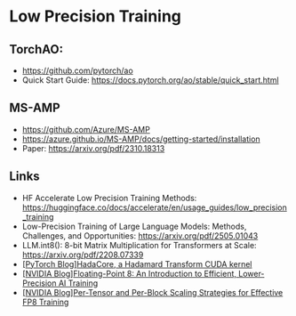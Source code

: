 # Low Precision Training

## TorchAO: 
* https://github.com/pytorch/ao
* Quick Start Guide: https://docs.pytorch.org/ao/stable/quick_start.html

## MS-AMP
* https://github.com/Azure/MS-AMP
* https://azure.github.io/MS-AMP/docs/getting-started/installation
* Paper: https://arxiv.org/pdf/2310.18313

## Links
* HF Accelerate Low Precision Training Methods: https://huggingface.co/docs/accelerate/en/usage_guides/low_precision_training
* Low-Precision Training of Large Language Models: Methods, Challenges, and Opportunities: https://arxiv.org/pdf/2505.01043
* LLM.int8(): 8-bit Matrix Multiplication for Transformers at Scale: https://arxiv.org/pdf/2208.07339
* [[PyTorch Blog]HadaCore, a Hadamard Transform CUDA kernel](https://pytorch.org/blog/hadacore/)
* [[NVIDIA Blog]Floating-Point 8: An Introduction to Efficient, Lower-Precision AI Training](https://developer.nvidia.com/blog/floating-point-8-an-introduction-to-efficient-lower-precision-ai-training/)
* [[NVIDIA Blog]Per-Tensor and Per-Block Scaling Strategies for Effective FP8 Training](https://developer.nvidia.com/blog/per-tensor-and-per-block-scaling-strategies-for-effective-fp8-training)
